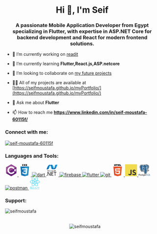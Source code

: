 <h1 align="center">Hi 👋, I'm Seif</h1>
<h3 align="center">A passionate Mobile Application Developer from Egypt specializing in Flutter, with expertise in ASP.NET Core for backend development and React for modern frontend solutions.</h3>

- 🔭 I’m currently working on [readit](https://github.com/seifmoustafa/read_it)

- 🌱 I’m currently learning **Flutter,React.js,ASP.netcore**

- 👯 I’m looking to collaborate on [my future projects](https://github.com/seifmoustafa?tab=repositories)

- 👨‍💻 All of my projects are available at [https://seifmoustafa.github.io/myPortfolio/](https://seifmoustafa.github.io/myPortfolio/)

- 💬 Ask me about **Flutter**

- 📫 How to reach me **https://www.linkedin.com/in/seif-moustafa-60115f/**

<h3 align="left">Connect with me:</h3>
<p align="left">
<a href="https://linkedin.com/in/seif-moustafa-60115f" target="blank"><img align="center" src="https://raw.githubusercontent.com/rahuldkjain/github-profile-readme-generator/master/src/images/icons/Social/linked-in-alt.svg" alt="seif-moustafa-60115f" height="30" width="40" /></a>
</p>

<h3 align="left">Languages and Tools:</h3>
<p align="left"> <a href="https://www.w3schools.com/cs/" target="_blank" rel="noreferrer"> <img src="https://raw.githubusercontent.com/devicons/devicon/master/icons/csharp/csharp-original.svg" alt="csharp" width="40" height="40"/> </a> <a href="https://www.w3schools.com/css/" target="_blank" rel="noreferrer"> <img src="https://raw.githubusercontent.com/devicons/devicon/master/icons/css3/css3-original-wordmark.svg" alt="css3" width="40" height="40"/> </a> <a href="https://dart.dev" target="_blank" rel="noreferrer"> <img src="https://www.vectorlogo.zone/logos/dartlang/dartlang-icon.svg" alt="dart" width="40" height="40"/> </a> <a href="https://dotnet.microsoft.com/" target="_blank" rel="noreferrer"> <img src="https://raw.githubusercontent.com/devicons/devicon/master/icons/dot-net/dot-net-original-wordmark.svg" alt="dotnet" width="40" height="40"/> </a> <a href="https://firebase.google.com/" target="_blank" rel="noreferrer"> <img src="https://www.vectorlogo.zone/logos/firebase/firebase-icon.svg" alt="firebase" width="40" height="40"/> </a> <a href="https://flutter.dev" target="_blank" rel="noreferrer"> <img src="https://www.vectorlogo.zone/logos/flutterio/flutterio-icon.svg" alt="flutter" width="40" height="40"/> </a> <a href="https://git-scm.com/" target="_blank" rel="noreferrer"> <img src="https://www.vectorlogo.zone/logos/git-scm/git-scm-icon.svg" alt="git" width="40" height="40"/> </a> <a href="https://www.w3.org/html/" target="_blank" rel="noreferrer"> <img src="https://raw.githubusercontent.com/devicons/devicon/master/icons/html5/html5-original-wordmark.svg" alt="html5" width="40" height="40"/> </a> <a href="https://developer.mozilla.org/en-US/docs/Web/JavaScript" target="_blank" rel="noreferrer"> <img src="https://raw.githubusercontent.com/devicons/devicon/master/icons/javascript/javascript-original.svg" alt="javascript" width="40" height="40"/> </a> <a href="https://www.postgresql.org" target="_blank" rel="noreferrer"> <img src="https://raw.githubusercontent.com/devicons/devicon/master/icons/postgresql/postgresql-original-wordmark.svg" alt="postgresql" width="40" height="40"/> </a> <a href="https://postman.com" target="_blank" rel="noreferrer"> <img src="https://www.vectorlogo.zone/logos/getpostman/getpostman-icon.svg" alt="postman" width="40" height="40"/> </a> <a href="https://reactjs.org/" target="_blank" rel="noreferrer"> <img src="https://raw.githubusercontent.com/devicons/devicon/master/icons/react/react-original-wordmark.svg" alt="react" width="40" height="40"/> </a> </p>

<h3 align="left">Support:</h3>
<p><a href="https://www.buymeacoffee.com/seifmoustafa"> <img align="left" src="https://cdn.buymeacoffee.com/buttons/v2/default-yellow.png" height="50" width="210" alt="seifmoustafa" /></a></p><br><br>

<p><img align="center" src="https://github-readme-stats.vercel.app/api/top-langs?username=seifmoustafa&show_icons=true&theme=dark&locale=en&layout=compact" alt="seifmoustafa" /></p>

